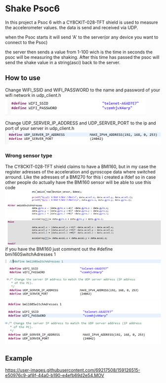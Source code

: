 # Shake Psoc6

In this project a Psoc 6 with a CY8CKIT-028-TFT shield is used to measure the accelerometer values. the data is send and received via UDP.

when the Psoc starts it will send 'A' to the server(or any device you want to connect to the Psoc)

the server then sends a value from 1-100 wich is the time in seconds the psoc will be measuring the shaking.
After this time has passed the psoc will send the shake value in a string(asci) back to the server.

## How to use

Change WIFI_SSID and WIFI_PASSWORD to the name and password of your wifi network in udp_client.h  
![image](./wifi.png)   

Change UDP_SERVER_IP_ADDRESS and UDP_SERVER_PORT to the ip and port of your server in udp_client.h   
![image](./server.png)  

### Wrong sensor type
The CY8CKIT-028-TFT shield claims to have a BMI160, but in my case the register adresses of the acceleration and gyroscope data where switched arround. Like the adresses of a BMI270 for this i created a ifdef so in case other people do actually have the BMI160 sensor will be able to use this code 
![image](./ifdef.png)  
if you have the BMI160 just comment out the #define bmi160SwitchAdresses 1
![image](./commented.png)![image](./uncommented.png) 

## Example

https://user-images.githubusercontent.com/69217508/159126515-e50976c9-af8f-44a0-b190-e4efb69d2e54.MOV


